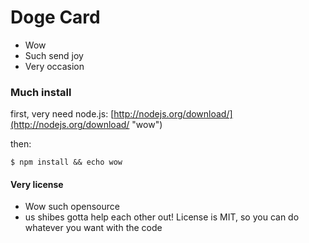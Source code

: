 Doge Card
=========

* Wow
* Such send joy
* Very occasion

### Much install

first, very need node.js: [http://nodejs.org/download/](http://nodejs.org/download/ "wow")

then:

    $ npm install && echo wow

#### Very license
* Wow such opensource
* us shibes gotta help each other out! License is MIT, so you can do whatever you want with the code
